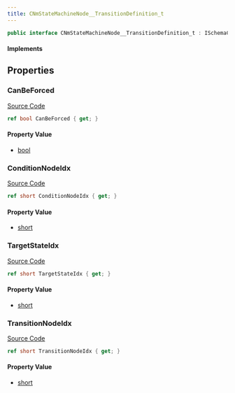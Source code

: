 ```yaml
---
title: CNmStateMachineNode__TransitionDefinition_t
---
```


```csharp
public interface CNmStateMachineNode__TransitionDefinition_t : ISchemaClass<CNmStateMachineNode__TransitionDefinition_t>, ISchemaField, ISchemaClass, INativeHandle
```

#### Implements

## Properties

### CanBeForced

[Source Code](https://github.com/swiftly-solution/swiftlys2/blob/beta/managed/src/SwiftlyS2.Generated/Schemas/Interfaces/CNmStateMachineNode__TransitionDefinition_t.cs#L22)

```csharp
ref bool CanBeForced { get; }
```

#### Property Value

- [bool](https://learn.microsoft.com/dotnet/api/system.boolean)

### ConditionNodeIdx

[Source Code](https://github.com/swiftly-solution/swiftlys2/blob/beta/managed/src/SwiftlyS2.Generated/Schemas/Interfaces/CNmStateMachineNode__TransitionDefinition_t.cs#L18)

```csharp
ref short ConditionNodeIdx { get; }
```

#### Property Value

- [short](https://learn.microsoft.com/dotnet/api/system.int16)

### TargetStateIdx

[Source Code](https://github.com/swiftly-solution/swiftlys2/blob/beta/managed/src/SwiftlyS2.Generated/Schemas/Interfaces/CNmStateMachineNode__TransitionDefinition_t.cs#L16)

```csharp
ref short TargetStateIdx { get; }
```

#### Property Value

- [short](https://learn.microsoft.com/dotnet/api/system.int16)

### TransitionNodeIdx

[Source Code](https://github.com/swiftly-solution/swiftlys2/blob/beta/managed/src/SwiftlyS2.Generated/Schemas/Interfaces/CNmStateMachineNode__TransitionDefinition_t.cs#L20)

```csharp
ref short TransitionNodeIdx { get; }
```

#### Property Value

- [short](https://learn.microsoft.com/dotnet/api/system.int16)

